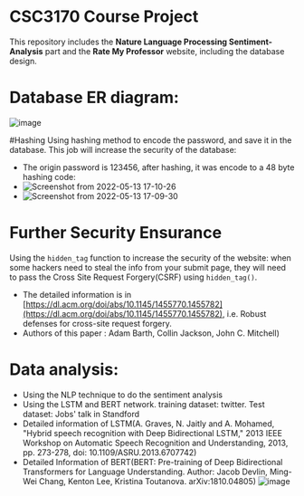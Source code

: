 # CSC3170 Course Project
This repository includes the **Nature Language Processing Sentiment-Analysis** part and the **Rate My Professor** website, including the database design.

# Database ER diagram:

![image](https://user-images.githubusercontent.com/88835096/168282548-fd0b0b17-dcd3-473b-a345-66782e90d380.png)

#Hashing
Using hashing method to encode the password, and save it in the database. This job will increase the security of the database:
- The origin password is 123456, after hashing, it was encode to a 48 byte hashing code:
- ![Screenshot from 2022-05-13 17-10-26](https://user-images.githubusercontent.com/88835096/168283160-146a55e3-6303-4367-9d64-e6fc8ce6fb7d.png)
- ![Screenshot from 2022-05-13 17-09-30](https://user-images.githubusercontent.com/88835096/168283200-75d63b88-5338-4a77-854e-b939b7468354.png)

# Further Security Ensurance
Using the `hidden_tag` function to increase the security of the website: when some hackers need to steal the info from your submit page, they will need to pass the Cross Site Request Forgery(CSRF) using `hidden_tag()`.
- The detailed information is in [https://dl.acm.org/doi/abs/10.1145/1455770.1455782](https://dl.acm.org/doi/abs/10.1145/1455770.1455782), i.e. Robust defenses for cross-site request forgery.
- Authors of this paper : Adam Barth, Collin Jackson, John C. Mitchell)


# Data analysis:
- Using the NLP technique to do the sentiment analysis
- Using the LSTM and BERT network. training dataset: twitter. Test dataset: Jobs' talk in Standford
- Detailed information of LSTM(A. Graves, N. Jaitly and A. Mohamed, "Hybrid speech recognition with Deep Bidirectional LSTM," 2013 IEEE Workshop on Automatic Speech Recognition and Understanding, 2013, pp. 273-278, doi: 10.1109/ASRU.2013.6707742)
- Detailed Information of BERT(BERT: Pre-training of Deep Bidirectional Transformers for Language Understanding. Author: Jacob Devlin, Ming-Wei Chang, Kenton Lee, Kristina Toutanova. arXiv:1810.04805)
![image](https://user-images.githubusercontent.com/88835096/168285978-1ff61eb0-22bf-453d-8441-a845ec56edb5.png)
